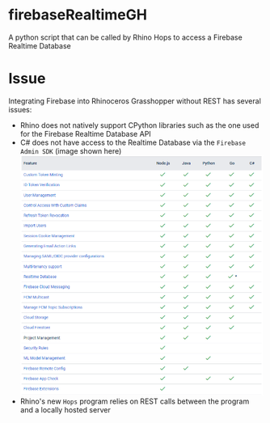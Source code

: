 # firebaseRealtimeGH
A python script that can be called by Rhino Hops to access a Firebase Realtime Database

# Issue
Integrating Firebase into Rhinoceros Grasshopper without REST has several issues:
- Rhino does not natively support CPython libraries such as the one used for the Firebase Realtime Database API
- C# does not have access to the Realtime Database via the `Firebase Admin SDK` (image shown here)
![Google's Firebase Admin SDK compatible languages chart](media\firebaseCompatabilityChart.png)
- Rhino's new `Hops` program relies on REST calls between the program and a locally hosted server